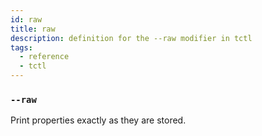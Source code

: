```yaml
---
id: raw
title: raw
description: definition for the --raw modifier in tctl
tags:
  - reference
  - tctl
---
```


### `--raw`

Print properties exactly as they are stored.
